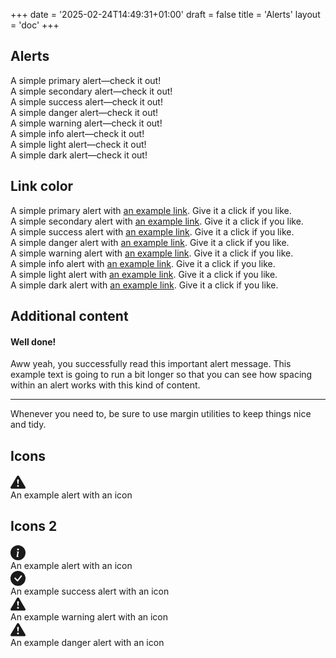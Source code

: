 +++
date = '2025-02-24T14:49:31+01:00'
draft = false
title = 'Alerts'
layout = 'doc'
+++

<div class="container aos-init aos-animate" data-aos="fade-up" data-aos-delay="100">
  <div class="row">
    <h2>Alerts</h2>
    <div class="col-md-12">
      <div class="alert alert-primary" role="alert">
        A simple primary alert—check it out!
      </div>
      <div class="alert alert-secondary" role="alert">
        A simple secondary alert—check it out!
      </div>
      <div class="alert alert-success" role="alert">
        A simple success alert—check it out!
      </div>
      <div class="alert alert-danger" role="alert">
        A simple danger alert—check it out!
      </div>
      <div class="alert alert-warning" role="alert">
        A simple warning alert—check it out!
      </div>
      <div class="alert alert-info" role="alert">
        A simple info alert—check it out!
      </div>
      <div class="alert alert-light" role="alert">
        A simple light alert—check it out!
      </div>
      <div class="alert alert-dark" role="alert">
        A simple dark alert—check it out!
      </div>
    </div>
    <h2>Link color</h2>
    <div class="col-md-12">
      <div class="alert alert-primary" role="alert">
        A simple primary alert with
        <a href="#" class="alert-link">an example link</a>. Give it a click if you
        like.
      </div>
      <div class="alert alert-secondary" role="alert">
        A simple secondary alert with
        <a href="#" class="alert-link">an example link</a>. Give it a click if you
        like.
      </div>
      <div class="alert alert-success" role="alert">
        A simple success alert with
        <a href="#" class="alert-link">an example link</a>. Give it a click if you
        like.
      </div>
      <div class="alert alert-danger" role="alert">
        A simple danger alert with
        <a href="#" class="alert-link">an example link</a>. Give it a click if you
        like.
      </div>
      <div class="alert alert-warning" role="alert">
        A simple warning alert with
        <a href="#" class="alert-link">an example link</a>. Give it a click if you
        like.
      </div>
      <div class="alert alert-info" role="alert">
        A simple info alert with
        <a href="#" class="alert-link">an example link</a>. Give it a click if you
        like.
      </div>
      <div class="alert alert-light" role="alert">
        A simple light alert with
        <a href="#" class="alert-link">an example link</a>. Give it a click if you
        like.
      </div>
      <div class="alert alert-dark" role="alert">
        A simple dark alert with
        <a href="#" class="alert-link">an example link</a>. Give it a click if you
        like.
      </div>
    </div>
    <h2>Additional content</h2>
    <div class="col-md-12">
      <div class="alert alert-success" role="alert">
        <h4 class="alert-heading">Well done!</h4>
        <p>Aww yeah, you successfully read this important alert message. This example text is going to run a bit longer so that you can see how spacing within an alert works with this kind of content.</p>
        <hr>
        <p class="mb-0">Whenever you need to, be sure to use margin utilities to keep things nice and tidy.</p>
      </div>
    </div>
    <h2>Icons</h2>
    <div class="col-md-12">
      <div class="alert alert-primary d-flex align-items-center" role="alert">
        <svg xmlns="http://www.w3.org/2000/svg" width="24" height="24" fill="currentColor" class="bi bi-exclamation-triangle-fill flex-shrink-0 me-2" viewBox="0 0 16 16" role="img" aria-label="Warning:">
          <path d="M8.982 1.566a1.13 1.13 0 0 0-1.96 0L.165 13.233c-.457.778.091 1.767.98 1.767h13.713c.889 0 1.438-.99.98-1.767L8.982 1.566zM8 5c.535 0 .954.462.9.995l-.35 3.507a.552.552 0 0 1-1.1 0L7.1 5.995A.905.905 0 0 1 8 5zm.002 6a1 1 0 1 1 0 2 1 1 0 0 1 0-2z"/>
        </svg>
        <div>
          An example alert with an icon
        </div>
      </div>
    </div>
    <h2>Icons 2</h2>
    <div class="col-md-12">
        <svg xmlns="http://www.w3.org/2000/svg" style="display: none;">
        <symbol id="check-circle-fill" fill="currentColor" viewBox="0 0 16 16">
          <path d="M16 8A8 8 0 1 1 0 8a8 8 0 0 1 16 0zm-3.97-3.03a.75.75 0 0 0-1.08.022L7.477 9.417 5.384 7.323a.75.75 0 0 0-1.06 1.06L6.97 11.03a.75.75 0 0 0 1.079-.02l3.992-4.99a.75.75 0 0 0-.01-1.05z"/>
        </symbol>
        <symbol id="info-fill" fill="currentColor" viewBox="0 0 16 16">
          <path d="M8 16A8 8 0 1 0 8 0a8 8 0 0 0 0 16zm.93-9.412-1 4.705c-.07.34.029.533.304.533.194 0 .487-.07.686-.246l-.088.416c-.287.346-.92.598-1.465.598-.703 0-1.002-.422-.808-1.319l.738-3.468c.064-.293.006-.399-.287-.47l-.451-.081.082-.381 2.29-.287zM8 5.5a1 1 0 1 1 0-2 1 1 0 0 1 0 2z"/>
        </symbol>
        <symbol id="exclamation-triangle-fill" fill="currentColor" viewBox="0 0 16 16">
          <path d="M8.982 1.566a1.13 1.13 0 0 0-1.96 0L.165 13.233c-.457.778.091 1.767.98 1.767h13.713c.889 0 1.438-.99.98-1.767L8.982 1.566zM8 5c.535 0 .954.462.9.995l-.35 3.507a.552.552 0 0 1-1.1 0L7.1 5.995A.905.905 0 0 1 8 5zm.002 6a1 1 0 1 1 0 2 1 1 0 0 1 0-2z"/>
        </symbol>
      </svg>
      <div class="alert alert-primary d-flex align-items-center" role="alert">
        <svg class="bi flex-shrink-0 me-2" width="24" height="24" role="img" aria-label="Info:"><use xlink:href="#info-fill"/></svg>
        <div>
          An example alert with an icon
        </div>
      </div>
      <div class="alert alert-success d-flex align-items-center" role="alert">
        <svg class="bi flex-shrink-0 me-2" width="24" height="24" role="img" aria-label="Success:"><use xlink:href="#check-circle-fill"/></svg>
        <div>
          An example success alert with an icon
        </div>
      </div>
      <div class="alert alert-warning d-flex align-items-center" role="alert">
        <svg class="bi flex-shrink-0 me-2" width="24" height="24" role="img" aria-label="Warning:"><use xlink:href="#exclamation-triangle-fill"/></svg>
        <div>
          An example warning alert with an icon
        </div>
      </div>
      <div class="alert alert-danger d-flex align-items-center" role="alert">
        <svg class="bi flex-shrink-0 me-2" width="24" height="24" role="img" aria-label="Warning:"><use xlink:href="#exclamation-triangle-fill"/></svg>
        <div>
          An example danger alert with an icon
        </div>
      </div>
    </div>
  </div>
</div>